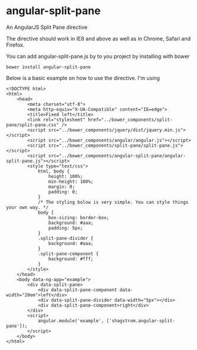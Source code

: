 angular-split-pane
==================

An AngularJS Split Pane directive

The directive should work in IE8 and above as well as in Chrome, Safari and Firefox.

You can add angular-split-pane.js by to you project by installing with bower

    bower install angular-split-pane

Below is a basic example on how to use the directive. I'm using 

	<!DOCTYPE html>
	<html>
		<head>
			<meta charset="utf-8">
			<meta http-equiv="X-UA-Compatible" content="IE=edge">
			<title>Fixed left</title>
			<link rel="stylesheet" href="../bower_components/split-pane/split-pane.css" />
			<script src="../bower_components/jquery/dist/jquery.min.js"></script>
			<script src="../bower_components/angular/angular.js"></script>
			<script src="../bower_components/split-pane/split-pane.js"></script>
			<script src="../bower_components/angular-split-pane/angular-split-pane.js"></script>
			<style type="text/css">
				html, body {
					height: 100%;
					min-height: 100%;
					margin: 0;
					padding: 0;
				}
				/* The styling bolow is very simple. You can style things your own way. */
				body {
					box-sizing: border-box;
					background: #aaa;
					padding: 5px;
				}
				.split-pane-divider {
					background: #aaa;
				}
				.split-pane-component {
					background: #fff;
				}
			</style>
		</head>
		<body data-ng-app="example">
			<div data-split-pane>
				<div data-split-pane-component data-width="20em">left</div>
				<div data-split-pane-divider data-width="5px"></div>
				<div data-split-pane-component>right</div>
			</div>
			<script>
				angular.module('example', ['shagstrom.angular-split-pane']);
			</script>
		</body>
	</html>
